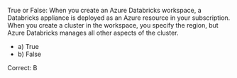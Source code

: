 True or False: When you create an Azure Databricks workspace, a Databricks appliance is deployed as an Azure resource in your subscription. When you create a cluster in the workspace, you specify the region, but Azure Databricks manages all other aspects of the cluster.

- a) True
- b) False

Correct: B